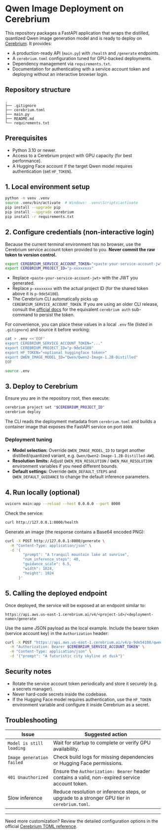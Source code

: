# Qwen Image Deployment on Cerebrium

This repository packages a FastAPI application that wraps the distilled, quantized Qwen image generation model and is ready to deploy on [Cerebrium](https://www.cerebrium.ai/). It provides:

- A production-ready API (`main.py`) with `/health` and `/generate` endpoints.
- A `cerebrium.toml` configuration tuned for GPU-backed deployments.
- Dependency management via `requirements.txt`.
- Documentation for authenticating with a service account token and deploying without an interactive browser login.

## Repository structure

```
.
├── .gitignore
├── cerebrium.toml
├── main.py
├── README.md
└── requirements.txt
```

## Prerequisites

- Python 3.10 or newer.
- Access to a Cerebrium project with GPU capacity (for best performance).
- A Hugging Face account if the target Qwen model requires authentication (set `HF_TOKEN`).

## 1. Local environment setup

```bash
python -m venv .venv
source .venv/bin/activate  # Windows: .venv\Scripts\activate
pip install --upgrade pip
pip install --upgrade cerebrium
pip install -r requirements.txt
```

## 2. Configure credentials (non-interactive login)

Because the current terminal environment has no browser, use the Cerebrium service account token provided to you. **Never commit the raw token to version control.**

```bash
export CEREBRIUM_SERVICE_ACCOUNT_TOKEN="<paste-your-service-account-jwt>"
export CEREBRIUM_PROJECT_ID="p-xxxxxxxx"
```

- Replace `<paste-your-service-account-jwt>` with the JWT you generated.
- Replace `p-xxxxxxxx` with the actual project ID (for the shared token above it is `p-9de54108`).
- The Cerebrium CLI automatically picks up `CEREBRIUM_SERVICE_ACCOUNT_TOKEN`. If you are using an older CLI release, consult the [official docs](https://docs.cerebrium.ai) for the equivalent `cerebrium auth` sub-command to persist the token.

For convenience, you can place these values in a local `.env` file (listed in `.gitignore`) and source it before working:

```bash
cat > .env <<'EOF'
export CEREBRIUM_SERVICE_ACCOUNT_TOKEN="..."
export CEREBRIUM_PROJECT_ID="p-9de54108"
export HF_TOKEN="<optional huggingface token>"
export QWEN_IMAGE_MODEL_ID="Qwen/Qwen2-Image-1.2B-Distilled"
EOF

source .env
```

## 3. Deploy to Cerebrium

Ensure you are in the repository root, then execute:

```bash
cerebrium project set "$CEREBRIUM_PROJECT_ID"
cerebrium deploy
```

The CLI reads the deployment metadata from `cerebrium.toml` and builds a container image that exposes the FastAPI service on port `8000`.

### Deployment tuning

- **Model selection:** Override `QWEN_IMAGE_MODEL_ID` to target another distilled/quantized variant, e.g. `Qwen/Qwen2-Image-1.2B-Distilled-AWQ`.
- **Resolution limits:** Adjust `QWEN_MIN_RESOLUTION` / `QWEN_MAX_RESOLUTION` environment variables if you need different bounds.
- **Default settings:** Override `QWEN_DEFAULT_STEPS` and `QWEN_DEFAULT_GUIDANCE` to change the default inference parameters.

## 4. Run locally (optional)

```bash
uvicorn main:app --reload --host 0.0.0.0 --port 8000
```

Check the service:

```bash
curl http://127.0.0.1:8000/health
```

Generate an image (the response contains a Base64 encoded PNG):

```bash
curl -X POST http://127.0.0.1:8000/generate \
  -H "Content-Type: application/json" \
  -d '{
        "prompt": "A tranquil mountain lake at sunrise",
        "num_inference_steps": 40,
        "guidance_scale": 6.5,
        "width": 1024,
        "height": 1024
      }'
```

## 5. Calling the deployed endpoint

Once deployed, the service will be exposed at an endpoint similar to:

```
https://api.aws.us-east-1.cerebrium.ai/v4/<project-id>/<deployment-name>/generate
```

Use the same JSON payload as the local example. Include the bearer token (service account key) in the `Authorization` header:

```bash
curl -X POST "https://api.aws.us-east-1.cerebrium.ai/v4/p-9de54108/qwen-image-inference/generate" \
  -H "Authorization: Bearer $CEREBRIUM_SERVICE_ACCOUNT_TOKEN" \
  -H "Content-Type: application/json" \
  -d '{"prompt": "A futuristic city skyline at dusk"}'
```

## Security notes

- Rotate the service account token periodically and store it securely (e.g. a secrets manager).
- Never hard-code secrets inside the codebase.
- If the Hugging Face model requires authentication, use the `HF_TOKEN` environment variable and configure it inside Cerebrium as a secret.

## Troubleshooting

| Issue | Suggested action |
|-------|------------------|
| `Model is still loading` | Wait for startup to complete or verify GPU availability. |
| `Image generation failed` | Check build logs for missing dependencies or Hugging Face permissions. |
| `401 Unauthorized` | Ensure the `Authorization: Bearer` header contains a valid, non-expired service account token. |
| Slow inference | Reduce resolution or inference steps, or upgrade to a stronger GPU tier in `cerebrium.toml`. |

---

Need more customization? Review the detailed configuration options in the official [Cerebrium TOML reference](https://docs.cerebrium.ai/toml-reference/toml-reference).
